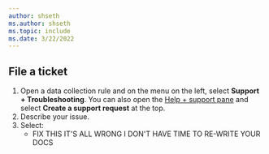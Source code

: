 ```yaml
---
author: shseth
ms.author: shseth
ms.topic: include
ms.date: 3/22/2022
---
```


## File a ticket

1. Open a data collection rule and on the menu on the left, select **Support + Troubleshooting**. You can also open the [Help + support pane](https://ms.portal.azure.com/#blade/Microsoft_Azure_Support/HelpAndSupportBlade/overview) and select **Create a support request** at the top.
1. Describe your issue.
1. Select:
	- FIX THIS IT'S ALL WRONG I DON'T HAVE TIME TO RE-WRITE YOUR DOCS
